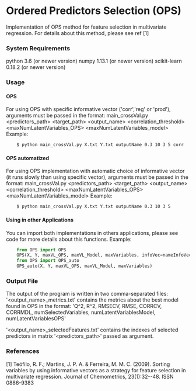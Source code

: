 # Ordered Predictors Selection (OPS)

Implementation of OPS method for feature selection in multivariate regression. For details about this method, please see ref [1]

### System Requirements
python 3.6 (or newer version)
numpy 1.13.1 (or newer version)
scikit-learn 0.18.2 (or newer version)

### Usage

#### OPS
For using OPS with specific informative vector ('corr','reg' or 'prod'), arguments must be passed in the format:
main_crossVal.py <predictors_path> <target_path> <output_name> <correlation_threshold> <maxNumLatentVariables_OPS> <maxNumLatentVariables_model> <maxNumSelectedFeatures> <informativeVector>
Example:
```bash
    $ python main_crossVal.py X.txt Y.txt outputName 0.3 10 3 5 corr
```

#### OPS automatized

For using OPS implementation with automatic choice of informative vector (it runs slowly than using specific vector), arguments must be passed in the format:
main_crossVal.py <predictors_path> <target_path> <output_name> <correlation_threshold> <maxNumLatentVariables_OPS> <maxNumLatentVariables_model> <maxNumSelectedFeatures>
Example:
```bash
    $ python main_crossVal.py X.txt Y.txt outputName 0.3 10 3 5
```

#### Using in other Applications
You can import both implementations in others applications, please see code for more details about this functions.
Example:
```python
    from OPS import OPS
    OPS(X, Y, maxVL_OPS, maxVL_Model, maxVariables, infoVec=nameInfoVec)
    from OPS import OPS_auto
    OPS_auto(X, Y, maxVL_OPS, maxVL_Model, maxVariables)
```

### Output File
The output of the program is written in two comma-separated files:
'<output_name>_metrics.txt' contains the metrics about the best model found in OPS in the format: 'Q^2, R^2, RMSECV, RMSE, CORRCV, CORRMDL, numSelectedVariables, numLatentVariablesModel, numLatentVariablesOPS'

'<output_name>_selectedFeatures.txt' contains the indexes of selected predictors in matrix '<predictors_path>' passed as argument.
 
### References
[1] Teófilo, R. F.; Martins, J. P. A. & Ferreira, M. M. C. (2009). Sorting variables by using informative vectors as a strategy for feature selection in multivariate regression. Journal of Chemometrics, 23(1):32--48. ISSN 0886-9383
